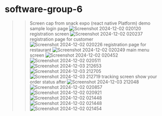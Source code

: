 # software-group-6
>> Screen cap from snack expo (react native Platform)  demo sample
login page ![Screenshot 2024-12-02 020120](https://github.com/user-attachments/assets/b650ef65-e0c6-443a-9f2a-6118ee792ea0)
registration screen ![Screenshot 2024-12-02 020237](https://github.com/user-attachments/assets/2e361d3e-81f0-42e8-b11f-cd4ef8576088)
registration page for customer ![Screenshot 2024-12-02 020226](https://github.com/user-attachments/assets/f91a52bc-6fe8-4f12-a2c5-a31c6a2dfdea)
registration page for restaurant ![Screenshot 2024-12-02 020249](https://github.com/user-attachments/assets/6f709696-e29d-4cce-95ee-cb239677bdf6)
main menu screen ![Screenshot 2024-12-02 020452](https://github.com/user-attachments/assets/4d7a6885-4588-4d25-bad5-e212675549a5)
![Screenshot 2024-12-02 020511](https://github.com/user-attachments/assets/e7c1c733-4643-4777-aa31-93f7b9caed19)
![Screenshot 2024-12-03 212653](https://github.com/user-attachments/assets/ced83536-4893-4808-aa01-cca49ec0e018)
![Screenshot 2024-12-03 212705](https://github.com/user-attachments/assets/913dfa67-667d-425c-9fef-9dd2ec337d4c)
![Screenshot 2024-12-03 212719](https://github.com/user-attachments/assets/cb05cf55-b759-4159-9559-ca84d59de5dc)
tracking screen show your order status after ![Screenshot 2024-12-03 212048](https://github.com/user-attachments/assets/674beba8-6489-499f-80f1-5aab8a39854a)
![Screenshot 2024-12-02 020857](https://github.com/user-attachments/assets/cfa67338-a7ad-40db-8fe8-085f2baa38f5)
![Screenshot 2024-12-02 020921](https://github.com/user-attachments/assets/1553100e-8be7-42bc-9351-f752072d1fcb)
![Screenshot 2024-12-02 021448](https://github.com/user-attachments/assets/b06be2a9-48a1-4bbc-88f5-75f62785fbb7)
![Screenshot 2024-12-02 021448](https://github.com/user-attachments/assets/c4a6ccef-daa3-4df6-bc1c-b1b6be099f63)
![Screenshot 2024-12-02 021454](https://github.com/user-attachments/assets/63c7d7e0-ad20-4874-893d-a70ea064910b)



